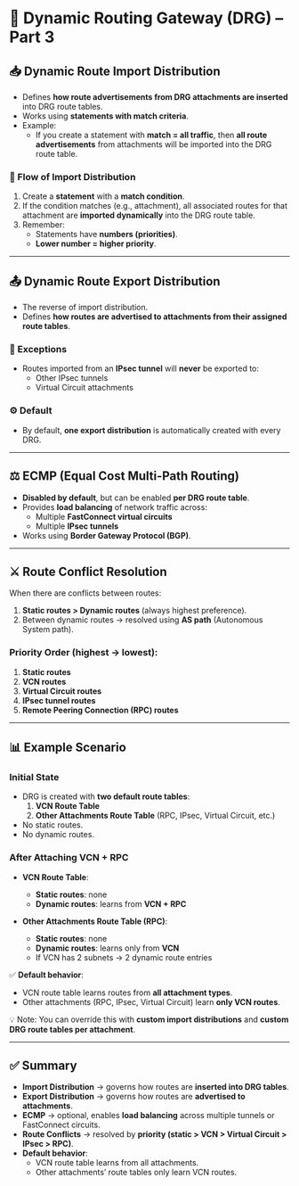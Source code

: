 # 🚦 Dynamic Routing Gateway (DRG) – Part 3

## 📥 Dynamic Route Import Distribution
- Defines **how route advertisements from DRG attachments are inserted** into DRG route tables.  
- Works using **statements with match criteria**.  
- Example:  
  - If you create a statement with **match = all traffic**, then **all route advertisements** from attachments will be imported into the DRG route table.  

### 🔑 Flow of Import Distribution
1. Create a **statement** with a **match condition**.  
2. If the condition matches (e.g., attachment), all associated routes for that attachment are **imported dynamically** into the DRG route table.  
3. Remember:  
   - Statements have **numbers (priorities)**.  
   - **Lower number = higher priority**.  

---

## 📤 Dynamic Route Export Distribution
- The reverse of import distribution.  
- Defines **how routes are advertised to attachments from their assigned route tables**.  

### 🚫 Exceptions
- Routes imported from an **IPsec tunnel** will **never** be exported to:
  - Other IPsec tunnels  
  - Virtual Circuit attachments  

### ⚙️ Default
- By default, **one export distribution** is automatically created with every DRG.  

---

## ⚖️ ECMP (Equal Cost Multi-Path Routing)
- **Disabled by default**, but can be enabled **per DRG route table**.  
- Provides **load balancing** of network traffic across:  
  - Multiple **FastConnect virtual circuits**  
  - Multiple **IPsec tunnels**  
- Works using **Border Gateway Protocol (BGP)**.  

---

## ⚔️ Route Conflict Resolution
When there are conflicts between routes:  

1. **Static routes > Dynamic routes** (always highest preference).  
2. Between dynamic routes → resolved using **AS path** (Autonomous System path).  

### Priority Order (highest → lowest):
1. **Static routes**  
2. **VCN routes**  
3. **Virtual Circuit routes**  
4. **IPsec tunnel routes**  
5. **Remote Peering Connection (RPC) routes**  

---

## 📊 Example Scenario

### Initial State
- DRG is created with **two default route tables**:
  1. **VCN Route Table**  
  2. **Other Attachments Route Table** (RPC, IPsec, Virtual Circuit, etc.)  
- No static routes.  
- No dynamic routes.  

### After Attaching VCN + RPC
- **VCN Route Table**:  
  - **Static routes**: none  
  - **Dynamic routes**: learns from **VCN + RPC**  

- **Other Attachments Route Table (RPC)**:  
  - **Static routes**: none  
  - **Dynamic routes**: learns only from **VCN**  
  - If VCN has 2 subnets → 2 dynamic route entries  

✅ **Default behavior**:  
- VCN route table learns routes from **all attachment types**.  
- Other attachments (RPC, IPsec, Virtual Circuit) learn **only VCN routes**.  

💡 Note: You can override this with **custom import distributions** and **custom DRG route tables per attachment**.  

---

## ✅ Summary
- **Import Distribution** → governs how routes are **inserted into DRG tables**.  
- **Export Distribution** → governs how routes are **advertised to attachments**.  
- **ECMP** → optional, enables **load balancing** across multiple tunnels or FastConnect circuits.  
- **Route Conflicts** → resolved by **priority (static > VCN > Virtual Circuit > IPsec > RPC)**.  
- **Default behavior**:  
  - VCN route table learns from all attachments.  
  - Other attachments’ route tables only learn VCN routes.  
